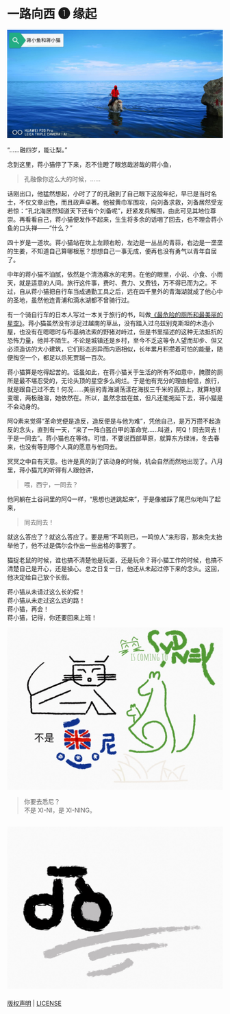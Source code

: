 # 一路向西 ❶ 缘起

![青海湖](./photos/qinghaihu.jpg)

“……融四岁，能让梨。”

念到这里，蒋小猫停了下来，忍不住瞪了眼悠哉游哉的蒋小鱼，

> 孔融像你这么大的时候，……

话刚出口，他猛然想起，小时了了的孔融到了自己眼下这般年纪，早已是当时名士，不仅文章出色，而且政声卓著。他被黄巾军围攻，向刘备求救，刘备居然受宠若惊：“孔北海居然知道天下还有个刘备呢”，赶紧发兵解围，由此可见其地位尊崇。再看看自己，蒋小猫便发作不起来，生生将多余的话咽了回去，也不理会蒋小鱼的口头禅——“什么？”

四十岁是一道坎。蒋小猫站在坎上左顾右盼，左边是一丛丛的青蒜，右边是一垄垄的生姜，不知道自己算哪根葱？想想自己一事无成，便再也没有勇气以青年自居了。

中年的蒋小猫不油腻，依然是个清汤寡水的宅男。在他的眼里，小说、小食、小雨天，就是适意的人间。旅行这件事，费时、费力、又费钱，万不得已而为之。不过，自从蒋小猫把自行车当成通勤工具之后，远在四千里外的青海湖就成了他心中的圣地，虽然他连青浦和滴水湖都不曾骑行过。

有一个骑自行车的日本人写过一本关于旅行的书，叫做[《最危险的厕所和最美丽的星空》](http://product.dangdang.com/24186576.html)。蒋小猫虽然没有涉足过越南的草丛，没有踏入过乌兹别克斯坦的木造小屋，也没有在嗯嗯时与布基纳法索的野猪对峙过，但是书里描述的这种无法抵抗的恐怖力量，他并不陌生。不论是城镇还是乡村，至今不乏这等令人望而却步、但又必须造访的大小建筑，它们形态迥异而内涵相似，长年累月积攒着可怕的能量，随便掏空一个，都足以杀死贾瑞一百次。

蒋小猫算是吃得起苦的。话虽如此，在蒋小猫关于生活的所有不如意中，腌臜的厕所是最不堪忍受的，无论头顶的星空多么绚烂。于是他有充分的理由相信，旅行，就是跟自己过不去！何况……美丽的青海湖荡漾在海拔三千米的高原上，就算地球变暖，两极融溶，她依然在。所以，虽然念兹在兹，但凡还能拖延下去，蒋小猫是不会动身的。

阿Q素来觉得“革命党便是造反，造反便是与他为难”，凭他自己，是万万攒不起造反的念头，直到有一天，“来了一阵白盔白甲的革命党……叫道，阿Q！同去同去！于是一同去”。蒋小猫也在等待。可惜，不要说西部草原，就算东方绿洲，冬去春来，也没有等到哪个人真的愿意与他同去。

冥冥之中自有天意。也许是真的到了该动身的时候，机会自然而然地出现了。八月里，蒋小猫兀的听得有人跟他讲，

> 喂，西宁，一同去？

他同躺在土谷祠里的阿Q一样，“思想也迸跳起来”，于是像被踩了尾巴似地叫了起来，

> 同去同去！

就这么答应了？就这么答应了。要是用“不鸣则已，一鸣惊人”来形容，那未免太抬举他了，他不过是偶尔会作出一些出格的事罢了。

猫捉老鼠的时候，谁也搞不清楚他是玩耍，还是玩命？蒋小猫工作的时候，也搞不清楚自己是开心，还是操心。总之日复一日，他还从未起过停下来的念头。这回，他决定给自己放个长假。

蒋小猫从未请过这么长的假！  
蒋小猫从未走过这么远的路！  
蒋小猫，再会！  
蒋小猫，记得，你还要回来上班！


![不是悉尼](./photos/not-cydney.jpg)

> 你要去悉尼？   
> 不是 XI-NI，是 XI-NING。

![西宁](./photos/xining.jpg)
-------

[版权声明](../LICENSE/zh_cn.md) | [LICENSE](../LICENSE/en_us.md)
